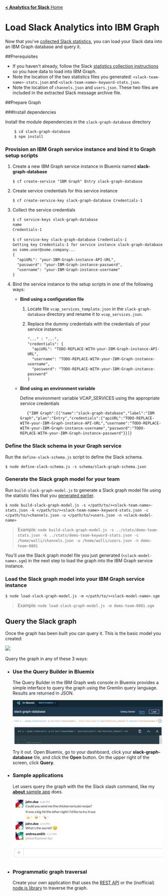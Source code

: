 [ **< Analytics for Slack** Home](https://github.com/ibm-cds-labs/slack-analytics) 
# Load Slack Analytics into IBM Graph

Now that you've [collected Slack statistics](https://github.com/ibm-cds-labs/slack-analytics/tree/master/slack-stats), you can load your Slack data into an IBM Graph database and query it. 

##Prerequisites

 * If you haven't already, follow the Slack [statistics collection instructions](https://github.com/ibm-cds-labs/slack-analytics/tree/master/slack-stats) so you have data to load into IBM Graph.
 * Note the location of the two statistics files you generated: `<slack-team-name>-stats.json` and `<slack-team-name>-keyword-stats.json`. 
 * Note the location of `channels.json` and `users.json`. These two files are included in the extracted Slack message archive file.

##Prepare Graph 

###Install dependencies

 Install the module dependencies in the `slack-graph-database` directory

```
    $ cd slack-graph-database
    $ npm install
```

### Provision an IBM Graph service instance and bind it to Graph setup scripts

1. Create a new IBM Graph service instance in Bluemix named **slack-graph-database**

    ```
    $ cf create-service "IBM Graph" Entry slack-graph-database
    ```

2. Create service credentials for this service instance

    ```
    $ cf create-service-key slack-graph-database Credentials-1
    ```

3. Collect the service credentials 

    ```
    $ cf service-keys slack-graph-database
    name
    Credentials-1
  
    $ cf service-key slack-graph-database Credentials-1
    Getting key Credentials-1 for service instance slack-graph-database as some.user@some.company...
    {
      "apiURL": "your-IBM-Graph-instance-API-URL",
      "password": "your-IBM-Graph-instance-password",
      "username": "your-IBM-Graph-instance-username"
    }
    ```

4. Bind the service instance to the setup scripts in one of the following ways:

    * **Bind using a configuration file** 
        1. Locate file `vcap_services_template.json` in the `slack-graph-database` directory and rename it to `vcap_services.json`.
        2. Replace the dummy credentials with the credentials of your service instance:

            ```
            "..." : "...",
            "credentials": {
              "apiURL": "TODO-REPLACE-WITH-your-IBM-Graph-instance-API-URL",
              "username": "TODO-REPLACE-WITH-your-IBM-Graph-instance-username",
              "password": "TODO-REPLACE-WITH-your-IBM-Graph-instance-password"
            }
            ```

    * **Bind using an environment variable** 

        Define environment variable VCAP_SERVICES using the appropriate service credentials
      
         ```
            {"IBM Graph":[{"name":"slack-graph-database","label":"IBM Graph","plan":"Entry","credentials":{"apiURL":"TODO-REPLACE-WITH-your-IBM-Graph-instance-API-URL","username":"TODO-REPLACE-WITH-your-IBM-Graph-instance-username","password":"TODO-REPLACE-WITH-your-IBM-Graph-instance-password"}}]}
         ```

### Define the Slack schema in your Graph service

  Run the `define-slack-schema.js` script to define the Slack schema.

  ```
  $ node define-slack-schema.js -s schema/slack-graph-schema.json
  ```
  
### Generate the Slack graph model for your team

  Run `build-slack-graph-model.js` to generate a Slack graph model file using the statistic files that you [generated earlier](https://github.com/ibm-cds-labs/slack-analytics/tree/master/slack-stats).

  ```
  $ node build-slack-graph-model.js -s </path/to/><slack-team-name>-stats.json -k </path/to/><slack-team-name>-keyword-stats.json -c </path/to/>channels.json -u </path/to/>users.json -n <slack-model-name>
  ```

 > Example: 
 > ```node build-slack-graph-model.js -s ../stats/demo-team-stats.json -k ../stats/demo-team-keyword-stats.json -c /home/wolli/channels.json -u /home/wolli/users.json -n demo-team-0801```

You'll use the Slack graph model file you just generated (`<slack-model-name>.sgm`) in the next step to load the graph into the IBM Graph service instance.

### Load the Slack graph model into your IBM Graph service instance

  ```
  $ node load-slack-graph-model.js -m </path/to/><slack-model-name>.sgm
  ```

   > Example: 
 > ```node load-slack-graph-model.js -m demo-team-0801.sgm```

## Query the Slack graph 

Once the graph has been built you can query it. This is the basic model you created: 

 ![](http://developer.ibm.com/clouddataservices/wp-content/uploads/sites/47/2016/08/sa_model_view.png)


Query the graph in any of these 3 ways:


- ### Use the Query Builder in Bluemix

   The Query Builder in the IBM Graph web console in Bluemix provides a simple interface to query the graph using the Gremlin query language. Results are returned in JSON.

   ![Graph query in Bluemix](img/IBM_graph_query_builder_in_Bluemix.png)
   
   Try it out. Open Bluemix, go to your dashboard, click your **slack-graph-database** tile, and click the **Open** button. On the upper right of the screen, click **Query**.
  
- ### Sample applications

   Let users query the graph with the the Slack slash command, like my [**about** sample app](https://github.com/ibm-cds-labs/slack-analytics-about-service) does.
   
   ![Slack social graph interaction](https://raw.githubusercontent.com/ibm-cds-labs/slack-analytics-about-service/master/media/slash-command-demo.gif)
   
- ### Programmatic graph traversal
    
   Create your own application that uses the [REST API](https://ibm-graph-docs.ng.bluemix.net/api.html) or the (inofficial) [node.js library](https://github.com/ibm-cds-labs/nodejs-graph) to traverse the graph.


